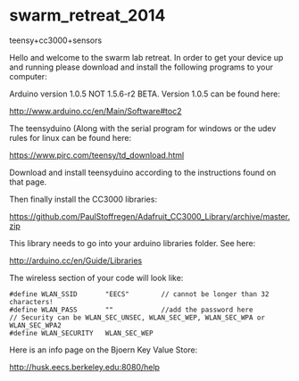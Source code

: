 swarm_retreat_2014
==================

teensy+cc3000+sensors


Hello and welcome to the swarm lab retreat.  In order to get your device up and running please download and install the following programs to your computer:

Arduino version 1.0.5 NOT 1.5.6-r2 BETA.  Version 1.0.5 can be found here:

http://www.arduino.cc/en/Main/Software#toc2

The teensyduino (Along with the serial program for windows or the udev rules for linux can be found here:

https://www.pjrc.com/teensy/td_download.html

Download and install teensyduino according to the instructions found on that page.

Then finally install the CC3000 libraries:

https://github.com/PaulStoffregen/Adafruit_CC3000_Library/archive/master.zip

This library needs to go into your arduino libraries folder.  See here:

http://arduino.cc/en/Guide/Libraries

The wireless section of your code will look like:

    #define WLAN_SSID       "EECS"        // cannot be longer than 32 characters!
    #define WLAN_PASS       ""            //add the password here
    // Security can be WLAN_SEC_UNSEC, WLAN_SEC_WEP, WLAN_SEC_WPA or WLAN_SEC_WPA2
    #define WLAN_SECURITY   WLAN_SEC_WEP

Here is an info page on the Bjoern Key Value Store:

http://husk.eecs.berkeley.edu:8080/help
